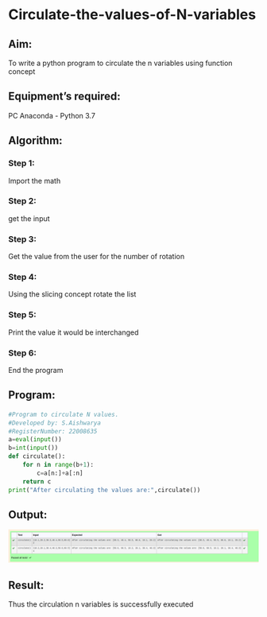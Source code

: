 # Circulate-the-values-of-N-variables

## Aim:

To write a python program to circulate the n variables using function concept

## Equipment’s required:

PC
Anaconda - Python 3.7

## Algorithm: 

### Step 1: 
Import the math

### Step 2: 
get the input

### Step 3: 
Get the value from the user for the number of rotation

### Step 4: 
Using the slicing concept rotate the list

### Step 5: 
Print the value it would be interchanged

### Step 6: 
End the program

## Program:
```python
#Program to circulate N values.
#Developed by: S.Aishwarya
#RegisterNumber: 22008635
a=eval(input())
b=int(input())
def circulate():
    for n in range(b+1):
        c=a[n:]+a[:n]
    return c
print("After circulating the values are:",circulate())
```


## Output:
![](circulate1.png)

## Result:
Thus the circulation n variables is successfully executed
